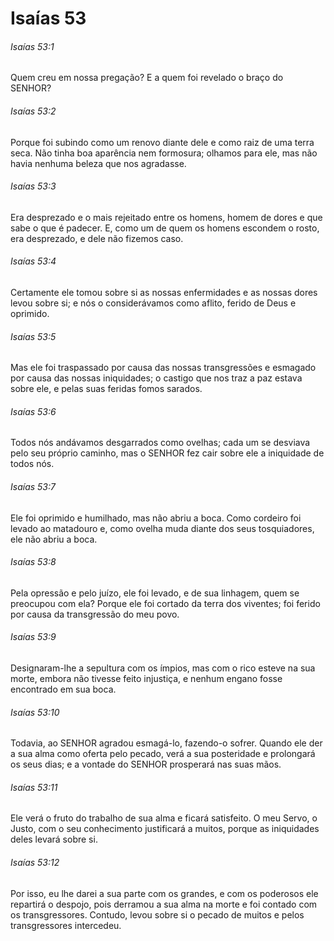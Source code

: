 # Isaías 53

###### Isaías 53:1

Quem creu em nossa pregação? E a quem foi revelado o braço do SENHOR?

###### Isaías 53:2

Porque foi subindo como um renovo diante dele e como raiz de uma terra seca. Não tinha boa aparência nem formosura; olhamos para ele, mas não havia nenhuma beleza que nos agradasse.

###### Isaías 53:3

Era desprezado e o mais rejeitado entre os homens, homem de dores e que sabe o que é padecer. E, como um de quem os homens escondem o rosto, era desprezado, e dele não fizemos caso.

###### Isaías 53:4

Certamente ele tomou sobre si as nossas enfermidades e as nossas dores levou sobre si; e nós o considerávamos como aflito, ferido de Deus e oprimido.

###### Isaías 53:5

Mas ele foi traspassado por causa das nossas transgressões e esmagado por causa das nossas iniquidades; o castigo que nos traz a paz estava sobre ele, e pelas suas feridas fomos sarados.

###### Isaías 53:6

Todos nós andávamos desgarrados como ovelhas; cada um se desviava pelo seu próprio caminho, mas o SENHOR fez cair sobre ele a iniquidade de todos nós.

###### Isaías 53:7

Ele foi oprimido e humilhado, mas não abriu a boca. Como cordeiro foi levado ao matadouro e, como ovelha muda diante dos seus tosquiadores, ele não abriu a boca.

###### Isaías 53:8

Pela opressão e pelo juízo, ele foi levado, e de sua linhagem, quem se preocupou com ela? Porque ele foi cortado da terra dos viventes; foi ferido por causa da transgressão do meu povo.

###### Isaías 53:9

Designaram-lhe a sepultura com os ímpios, mas com o rico esteve na sua morte, embora não tivesse feito injustiça, e nenhum engano fosse encontrado em sua boca.

###### Isaías 53:10

Todavia, ao SENHOR agradou esmagá-lo, fazendo-o sofrer. Quando ele der a sua alma como oferta pelo pecado, verá a sua posteridade e prolongará os seus dias; e a vontade do SENHOR prosperará nas suas mãos.

###### Isaías 53:11

Ele verá o fruto do trabalho de sua alma e ficará satisfeito. O meu Servo, o Justo, com o seu conhecimento justificará a muitos, porque as iniquidades deles levará sobre si.

###### Isaías 53:12

Por isso, eu lhe darei a sua parte com os grandes, e com os poderosos ele repartirá o despojo, pois derramou a sua alma na morte e foi contado com os transgressores. Contudo, levou sobre si o pecado de muitos e pelos transgressores intercedeu.

